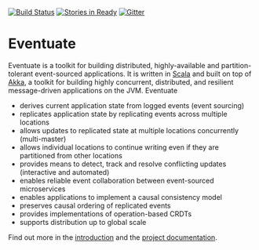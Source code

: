 [![Build Status](https://travis-ci.org/RBMHTechnology/eventuate.svg?branch=master)](https://travis-ci.org/RBMHTechnology/eventuate)
[![Stories in Ready](https://badge.waffle.io/rbmhtechnology/eventuate.svg?label=ready&title=Ready)](http://waffle.io/rbmhtechnology/eventuate)
[![Gitter](https://badges.gitter.im/Join%20Chat.svg)](https://gitter.im/RBMHTechnology/eventuate?utm_source=badge&utm_medium=badge&utm_campaign=pr-badge)

Eventuate
=========

Eventuate is a toolkit for building distributed, highly-available and partition-tolerant event-sourced applications. It is written in [Scala](http://www.scala-lang.org/) and built on top of [Akka](http://akka.io), a toolkit for building highly concurrent, distributed, and resilient message-driven applications on the JVM. Eventuate

- derives current application state from logged events (event sourcing)
- replicates application state by replicating events across multiple locations
- allows updates to replicated state at multiple locations concurrently (multi-master)
- allows individual locations to continue writing even if they are partitioned from other locations
- provides means to detect, track and resolve conflicting updates (interactive and automated)
- enables reliable event collaboration between event-sourced microservices
- enables applications to implement a causal consistency model
- preserves causal ordering of replicated events
- provides implementations of operation-based CRDTs
- supports distribution up to global scale

Find out more in the [introduction](http://rbmhtechnology.github.io/eventuate/introduction.html) and the [project documentation](http://rbmhtechnology.github.io/eventuate/).
